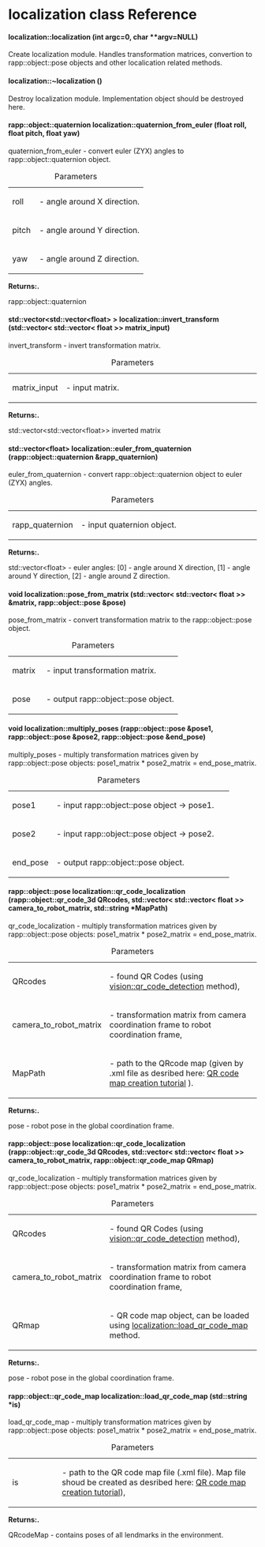localization class Reference
=========================================

#### localization::localization (int argc=0, char \*\*argv=NULL)

Create localization module. Handles transformation matrices, convertion to rapp::object::pose objects and other localication related methods.

#### localization::~localization ()

Destroy localization module. Implementation object should be destroyed here.

#### rapp::object::quaternion localization::quaternion\_from\_euler (float roll, float pitch, float yaw)

quaternion\_from\_euler - convert euler (ZYX) angles to rapp::object::quaternion object.



<table>
<caption>Parameters</caption>
<colgroup>
<col width="20%" />
<col width="80%" />
</colgroup>
<tbody>
<tr class="odd">
<td align="left">roll</td>
<td align="left"><p>- angle around X direction.</p></td>
</tr>
<tr class="even">
<td align="left">pitch</td>
<td align="left"><p>- angle around Y direction.</p></td>
</tr>
<tr class="odd">
<td align="left">yaw</td>
<td align="left"><p>- angle around Z direction.</p></td>
</tr>
</tbody>
</table>

**Returns:.**

rapp::object::quaternion

#### std::vector&lt;std::vector&lt;float&gt; &gt; localization::invert\_transform (std::vector&lt; std::vector&lt; float &gt;&gt; matrix\_input)

invert\_transform - invert transformation matrix.



<table>
<caption>Parameters</caption>
<colgroup>
<col width="20%" />
<col width="80%" />
</colgroup>
<tbody>
<tr class="odd">
<td align="left">matrix_input</td>
<td align="left"><p>- input matrix.</p></td>
</tr>
</tbody>
</table>

**Returns:.**

std::vector&lt;std::vector&lt;float&gt;&gt; inverted matrix

#### std::vector&lt;float&gt; localization::euler\_from\_quaternion (rapp::object::quaternion &rapp\_quaternion)

euler\_from\_quaternion - convert rapp::object::quaternion object to euler (ZYX) angles.



<table>
<caption>Parameters</caption>
<colgroup>
<col width="20%" />
<col width="80%" />
</colgroup>
<tbody>
<tr class="odd">
<td align="left">rapp_quaternion</td>
<td align="left"><p>- input quaternion object.</p></td>
</tr>
</tbody>
</table>

**Returns:.**

std::vector&lt;float&gt; - euler angles: \[0\] - angle around X direction, \[1\] - angle around Y direction, \[2\] - angle around Z direction.

#### void localization::pose\_from\_matrix (std::vector&lt; std::vector&lt; float &gt;&gt; &matrix, rapp::object::pose &pose)

pose\_from\_matrix - convert transformation matrix to the rapp::object::pose object.



<table>
<caption>Parameters</caption>
<colgroup>
<col width="20%" />
<col width="80%" />
</colgroup>
<tbody>
<tr class="odd">
<td align="left">matrix</td>
<td align="left"><p>- input transformation matrix.</p></td>
</tr>
<tr class="even">
<td align="left">pose</td>
<td align="left"><p>- output rapp::object::pose object.</p></td>
</tr>
</tbody>
</table>

#### void localization::multiply\_poses (rapp::object::pose &pose1, rapp::object::pose &pose2, rapp::object::pose &end\_pose)

multiply\_poses - multiply transformation matrices given by rapp::object::pose objects: pose1\_matrix \* pose2\_matrix = end\_pose\_matrix.



<table>
<caption>Parameters</caption>
<colgroup>
<col width="20%" />
<col width="80%" />
</colgroup>
<tbody>
<tr class="odd">
<td align="left">pose1</td>
<td align="left"><p>- input rapp::object::pose object -&gt; pose1.</p></td>
</tr>
<tr class="even">
<td align="left">pose2</td>
<td align="left"><p>- input rapp::object::pose object -&gt; pose2.</p></td>
</tr>
<tr class="odd">
<td align="left">end_pose</td>
<td align="left"><p>- output rapp::object::pose object.</p></td>
</tr>
</tbody>
</table>

#### rapp::object::pose localization::qr\_code\_localization (rapp::object::qr\_code\_3d QRcodes, std::vector&lt; std::vector&lt; float &gt;&gt; camera\_to\_robot\_matrix, std::string \*MapPath)

qr\_code\_localization - multiply transformation matrices given by rapp::object::pose objects: pose1\_matrix \* pose2\_matrix = end\_pose\_matrix.



<table>
<caption>Parameters</caption>
<colgroup>
<col width="20%" />
<col width="80%" />
</colgroup>
<tbody>
<tr class="odd">
<td align="left">QRcodes</td>
<td align="left"><p>- found QR Codes (using <a href="#classrapp_1_1robot_1_1vision_1a69686bb466264298e39f08bf1362a39a">vision::qr_code_detection</a> method),</p></td>
</tr>
<tr class="even">
<td align="left">camera_to_robot_matrix</td>
<td align="left"><p>- transformation matrix from camera coordination frame to robot coordination frame,</p></td>
</tr>
<tr class="odd">
<td align="left">MapPath</td>
<td align="left"><p>- path to the QRcode map (given by .xml file as desribed here: <a href="https://github.com/rapp-project/rapp-robots-api/wiki/localization#create-qr-code-map">QR code map creation tutorial</a> ).</p></td>
</tr>
</tbody>
</table>

**Returns:.**

pose - robot pose in the global coordination frame.

#### rapp::object::pose localization::qr\_code\_localization (rapp::object::qr\_code\_3d QRcodes, std::vector&lt; std::vector&lt; float &gt;&gt; camera\_to\_robot\_matrix, rapp::object::qr\_code\_map QRmap)

qr\_code\_localization - multiply transformation matrices given by rapp::object::pose objects: pose1\_matrix \* pose2\_matrix = end\_pose\_matrix.



<table>
<caption>Parameters</caption>
<colgroup>
<col width="20%" />
<col width="80%" />
</colgroup>
<tbody>
<tr class="odd">
<td align="left">QRcodes</td>
<td align="left"><p>- found QR Codes (using <a href="#classrapp_1_1robot_1_1vision_1a69686bb466264298e39f08bf1362a39a">vision::qr_code_detection</a> method),</p></td>
</tr>
<tr class="even">
<td align="left">camera_to_robot_matrix</td>
<td align="left"><p>- transformation matrix from camera coordination frame to robot coordination frame,</p></td>
</tr>
<tr class="odd">
<td align="left">QRmap</td>
<td align="left"><p>- QR code map object, can be loaded using <a href="#classrapp_1_1robot_1_1localization_1a3241d5c934ca278e90e93ee27b1ae70e">localization::load_qr_code_map</a> method.</p></td>
</tr>
</tbody>
</table>

**Returns:.**

pose - robot pose in the global coordination frame.

#### rapp::object::qr\_code\_map localization::load\_qr\_code\_map (std::string \*is)

load\_qr\_code\_map - multiply transformation matrices given by rapp::object::pose objects: pose1\_matrix \* pose2\_matrix = end\_pose\_matrix.



<table>
<caption>Parameters</caption>
<colgroup>
<col width="20%" />
<col width="80%" />
</colgroup>
<tbody>
<tr class="odd">
<td align="left">is</td>
<td align="left"><p>- path to the QR code map file (.xml file). Map file shoud be created as desribed here: <a href="https://github.com/rapp-project/rapp-robots-api/wiki/localization#create-qr-code-map">QR code map creation tutorial</a>),</p></td>
</tr>
</tbody>
</table>

**Returns:.**

QRcodeMap - contains poses of all lendmarks in the environment.
